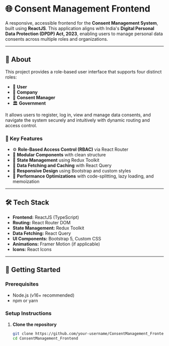 # 🌐 Consent Management Frontend

A responsive, accessible frontend for the **Consent Management System**, built using **ReactJS**. This application aligns with India's **Digital Personal Data Protection (DPDP) Act, 2023**, enabling users to manage personal data consents across multiple roles and organizations.

---

## 📌 About

This project provides a role-based user interface that supports four distinct roles:

- 👤 **User**  
- 🏢 **Company**  
- 🔄 **Consent Manager**  
- 🏛️ **Government**

It allows users to register, log in, view and manage data consents, and navigate the system securely and intuitively with dynamic routing and access control.

### 🚀 Key Features

- ⚙️ **Role-Based Access Control (RBAC)** via React Router
- 🧩 **Modular Components** with clean structure
- 💾 **State Management** using Redux Toolkit
- 🔄 **Data Fetching and Caching** with React Query
- 📱 **Responsive Design** using Bootstrap and custom styles
- 🧠 **Performance Optimizations** with code-splitting, lazy loading, and memoization

---

## 🛠️ Tech Stack

- **Frontend:** ReactJS (TypeScript)
- **Routing:** React Router DOM
- **State Management:** Redux Toolkit
- **Data Fetching:** React Query
- **UI Components:** Bootstrap 5, Custom CSS
- **Animations:** Framer Motion (if applicable)
- **Icons:** React Icons

---

## 🚀 Getting Started

### Prerequisites

- Node.js (v16+ recommended)
- npm or yarn

### Setup Instructions

1. **Clone the repository**
   ```bash
   git clone https://github.com/your-username/ConsentManagement_Frontend.git
   cd ConsentManagement_Frontend
